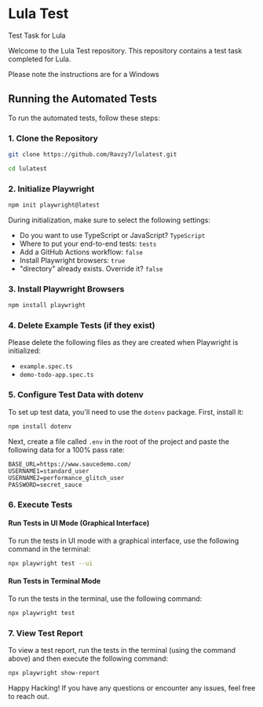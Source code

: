 # Lula Test
Test Task for Lula

Welcome to the Lula Test repository. This repository contains a test task completed for Lula.

Please note the instructions are for a Windows
## Running the Automated Tests
To run the automated tests, follow these steps:

### 1. Clone the Repository
```bash
git clone https://github.com/Ravzy7/lulatest.git
```

```bash
cd lulatest
```

### 2. Initialize Playwright
```bash
npm init playwright@latest
```

During initialization, make sure to select the following settings:

- Do you want to use TypeScript or JavaScript? `TypeScript`
- Where to put your end-to-end tests: `tests`
- Add a GitHub Actions workflow: `false`
- Install Playwright browsers: `true`
- "directory" already exists. Override it? `false`

### 3. Install Playwright Browsers
```bash
npm install playwright
```

### 4. Delete Example Tests (if they exist)
Please delete the following files as they are created when Playwright is initialized:

- `example.spec.ts`
- `demo-todo-app.spec.ts`

### 5. Configure Test Data with dotenv
To set up test data, you'll need to use the `dotenv` package. First, install it:

```bash
npm install dotenv
```

Next, create a file called `.env` in the root of the project and paste the following data for a 100% pass rate:

```dotenv
BASE_URL=https://www.saucedemo.com/
USERNAME1=standard_user
USERNAME2=performance_glitch_user
PASSWORD=secret_sauce
```

### 6. Execute Tests

#### Run Tests in UI Mode (Graphical Interface)
To run the tests in UI mode with a graphical interface, use the following command in the terminal:

```bash
npx playwright test --ui
```

#### Run Tests in Terminal Mode
To run the tests in the terminal, use the following command:

```bash
npx playwright test
```

### 7. View Test Report
To view a test report, run the tests in the terminal (using the command above) and then execute the following command:

```bash
npx playwright show-report
```

Happy Hacking! If you have any questions or encounter any issues, feel free to reach out.
